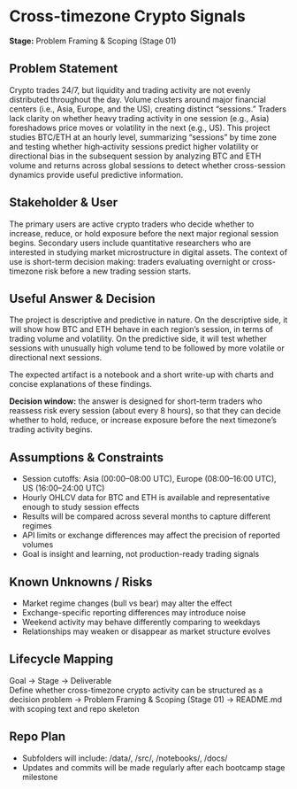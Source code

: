 
# Cross-timezone Crypto Signals
**Stage:** Problem Framing & Scoping (Stage 01)

## Problem Statement
Crypto trades 24/7, but liquidity and trading activity are not evenly distributed throughout the day. Volume clusters around major financial centers (i.e., Asia, 
Europe, and the US), creating distinct “sessions.” Traders lack clarity on whether heavy trading activity in one session (e.g., Asia) foreshadows price moves 
or volatility in the next (e.g., US). This project studies BTC/ETH at an hourly level, summarizing “sessions” by time zone and testing whether high‑activity 
sessions predict higher volatility or directional bias in the subsequent session by analyzing BTC and ETH volume and returns across global sessions to detect 
whether cross-session dynamics provide useful predictive information.

## Stakeholder & User
The primary users are active crypto traders who decide whether to increase, reduce, or hold exposure before the next major regional session begins. 
Secondary users include quantitative researchers who are interested in studying market microstructure in digital assets. 
The context of use is short-term decision making: traders evaluating overnight or cross-timezone risk before a new trading session starts.

## Useful Answer & Decision
The project is descriptive and predictive in nature. On the descriptive side, it will show how BTC and ETH behave in each region’s session, in terms of trading volume and volatility. 
On the predictive side, it will test whether sessions with unusually high volume tend to be followed by more volatile or directional next sessions. 

The expected artifact is a notebook and a short write-up with charts and concise explanations of these findings.

**Decision window:** the answer is designed for short-term traders who reassess risk every session (about every 8 hours), so that they can decide whether to hold, reduce, or increase exposure before the next timezone’s trading activity begins.

## Assumptions & Constraints
- Session cutoffs: Asia (00:00–08:00 UTC), Europe (08:00–16:00 UTC), US (16:00–24:00 UTC)  
- Hourly OHLCV data for BTC and ETH is available and representative enough to study session effects  
- Results will be compared across several months to capture different regimes  
- API limits or exchange differences may affect the precision of reported volumes  
- Goal is insight and learning, not production-ready trading signals  

## Known Unknowns / Risks
- Market regime changes (bull vs bear) may alter the effect  
- Exchange-specific reporting differences may introduce noise  
- Weekend activity may behave differently comparing to weekdays  
- Relationships may weaken or disappear as market structure evolves  

## Lifecycle Mapping
Goal → Stage → Deliverable  
Define whether cross-timezone crypto activity can be structured as a decision problem → Problem Framing & Scoping (Stage 01) → README.md with scoping text and repo skeleton  

## Repo Plan
- Subfolders will include: /data/, /src/, /notebooks/, /docs/  
- Updates and commits will be made regularly after each bootcamp stage milestone

